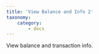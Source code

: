 ```yaml
---
title: 'View Balance and Info 2'
taxonomy:
    category:
        - docs
---
```


View balance and transaction info.